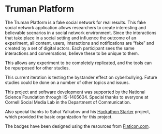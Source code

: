 Truman Platform
=======================

The Truman Platform is a fake social network for real results. This fake social network application allows researchers to create interesting and believable scenarios in a social network environment. Since the interactions that take place in a social setting and influence the outcome of an experiment, all content, users, interactions and notifications are “fake” and created by a set of digital actors. Each participant sees the same interactions and conversations, believe these to be unique to them.

This allows any experiment to be completely replicated, and the tools can be repurposed for other studies.

This current iteration is testing the bystander effect on cyberbullying. Future studies could be done on a number of other topics and issues.

This project and software development was supported by the National Science Foundation through IIS-1405634. Special thanks to everyone at Cornell Social Media Lab in the Department of Communication.

Also special thanks to Sahat Yalkabov and his [Hackathon Starter](https://github.com/sahat/hackathon-starter) project, which provided the basic organization for this project.

The badges have been designed using the resources from [Flaticon.com](http://flaticon.com/).

